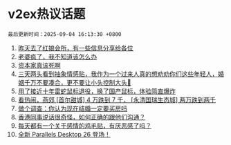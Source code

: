 # v2ex热议话题

`最后更新时间：2025-09-04 16:13:30 +0800`

1. [昨天去了红娘会所，有一些信息分享给各位](https://www.v2ex.com/t/1156960)
1. [老婆疯了，我不知道该怎么办](https://www.v2ex.com/t/1156983)
1. [资本家真该死啊](https://www.v2ex.com/t/1156917)
1. [三天两头看到抽象情感贴，我作为一个过来人真的想劝劝你们这些年轻人，婚姻千万不要凑合，更不要让小头控制大头🤣](https://www.v2ex.com/t/1157038)
1. [用了接近十年雷蛇鼠标退役，换了国产鼠标，体验简直爆炸](https://www.v2ex.com/t/1156858)
1. [看热闹，燕郊 [首尔甜城] 4 万跌到 7 千， [永清国瑞生态城] 两万跌到两千](https://www.v2ex.com/t/1156975)
1. [做个调查：你认为现在结婚一定要买房吗](https://www.v2ex.com/t/1156950)
1. [香港同事说话很奇怪，如何正确的跟他们沟通？](https://www.v2ex.com/t/1157052)
1. [每天都有一个关于感情的鸡毛贴，有厌恶感了吗？](https://www.v2ex.com/t/1156993)
1. [全新 Parallels Desktop 26 登场！](https://www.v2ex.com/t/1156958)

